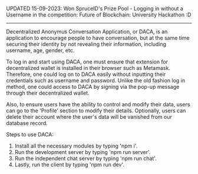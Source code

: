 UPDATED 15-09-2023: Won SpruceID's Prize Pool - Logging in without a Username in the competition: Future of Blockchain: University Hackathon :D

-----------------------------------------------------------------------------------------------------------------------------------------------------------------------------------------------

Decentralized Anonymus Conversation Application, or DACA, is an application to encourage people to have conversation, but at the same time securing their identity by not revealing their information, including username, age, gender, etc.

To log in and start using DACA, one must ensure that extension for decentralized wallet is installed in their browser such as Metamask. Therefore, one could log on to DACA easily without inputting their credentials such as username and password. 
Unlike the old fashion log in method, one could access to DACA by signing via the pop-up message through their decentralized wallet.

Also, to ensure users have the ability to control and modify their data, users can go to the 'Profile' section to modify their details. Optionally, users can delete their account where the user's data will be vanished from our database record.  






Steps to use DACA:

1. Install all the necessary modules by typing 'npm i'.
2. Run the development server by typing 'npm run server'.
3. Run the independent chat server by typing 'npm run chat'.
4. Lastly, run the client by typing 'npm run dev'.


